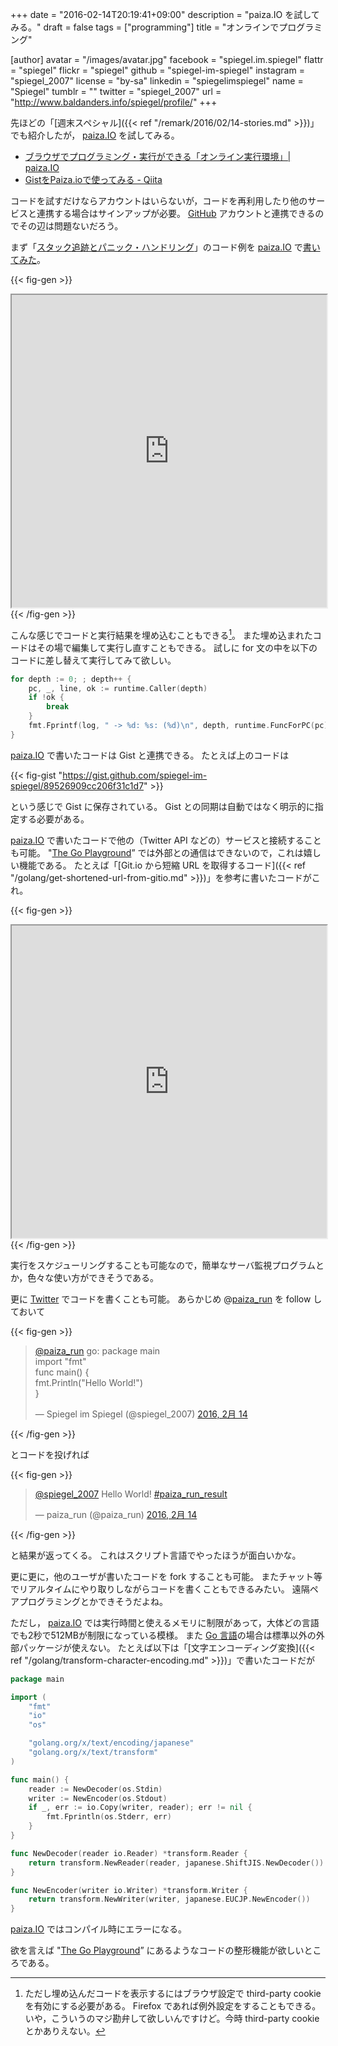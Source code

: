 +++
date = "2016-02-14T20:19:41+09:00"
description = "paiza.IO を試してみる。"
draft = false
tags = ["programming"]
title = "オンラインでプログラミング"

[author]
  avatar = "/images/avatar.jpg"
  facebook = "spiegel.im.spiegel"
  flattr = "spiegel"
  flickr = "spiegel"
  github = "spiegel-im-spiegel"
  instagram = "spiegel_2007"
  license = "by-sa"
  linkedin = "spiegelimspiegel"
  name = "Spiegel"
  tumblr = ""
  twitter = "spiegel_2007"
  url = "http://www.baldanders.info/spiegel/profile/"
+++

先ほどの「[週末スペシャル]({{< ref "/remark/2016/02/14-stories.md" >}})」でも紹介したが， [paiza.IO] を試してみる。

- [ブラウザでプログラミング・実行ができる「オンライン実行環境」| paiza.IO](https://paiza.io/)
- [GistをPaiza.ioで使ってみる - Qiita](http://qiita.com/omochiiiY/items/b3b3f7ece1dedca1d4e1)

コードを試すだけならアカウントはいらないが，コードを再利用したり他のサービスと連携する場合はサインアップが必要。
[GitHub] アカウントと連携できるのでその辺は問題ないだろう。

まず「[スタック追跡とパニック・ハンドリング](http://localhost:1313/golang/stack-trace-and-panic-handling/)」のコード例を [paiza.IO] で[書いてみた](https://paiza.io/projects/MencTrqIn3FYdg6u53xNSg)。

{{< fig-gen >}}
<iframe src="https://paiza.io/projects/e/MencTrqIn3FYdg6u53xNSg?theme=github" width="100%" height="500" scrolling="no" seamless="seamless"></iframe>
{{< /fig-gen >}}

こんな感じでコードと実行結果を埋め込むこともできる[^cke]。
また埋め込まれたコードはその場で編集して実行し直すこともできる。
試しに for 文の中を以下のコードに差し替えて実行してみて欲しい。

[^cke]: ただし埋め込んだコードを表示するにはブラウザ設定で third-party cookie を有効にする必要がある。 Firefox であれば例外設定をすることもできる。いや，こういうのマジ勘弁して欲しいんですけど。今時 third-party cookie とかありえない。

```go
for depth := 0; ; depth++ {
    pc, _, line, ok := runtime.Caller(depth)
    if !ok {
        break
    }
    fmt.Fprintf(log, " -> %d: %s: (%d)\n", depth, runtime.FuncForPC(pc).Name(), line)
}
```

[paiza.IO] で書いたコードは Gist と連携できる。
たとえば上のコードは

{{< fig-gist "https://gist.github.com/spiegel-im-spiegel/89526909cc206f31c1d7" >}}

という感じで Gist に保存されている。
Gist との同期は自動ではなく明示的に指定する必要がある。

[paiza.IO] で書いたコードで他の（Twitter API などの）サービスと接続することも可能。
"[The Go Playground](https://play.golang.org/)” では外部との通信はできないので，これは嬉しい機能である。
たとえば「[Git.io から短縮 URL を取得するコード]({{< ref "/golang/get-shortened-url-from-gitio.md" >}})」を参考に書いたコードがこれ。

{{< fig-gen >}}
<iframe src="https://paiza.io/projects/e/uUG8z-Teb45q4RZIBSSAeg?theme=github" width="100%" height="500" scrolling="no" seamless="seamless"></iframe>
{{< /fig-gen >}}

実行をスケジューリングすることも可能なので，簡単なサーバ監視プログラムとか，色々な使い方ができそうである。

更に [Twitter](https://twitter.com/) でコードを書くことも可能。
あらかじめ @[paiza_run](https://twitter.com/paiza_run) を follow しておいて

{{< fig-gen >}}
<blockquote class="twitter-tweet" data-lang="ja"><p lang="en" dir="ltr"><a href="https://twitter.com/paiza_run">@paiza_run</a> go: package main<br>import &quot;fmt&quot;<br>func main() {<br>    fmt.Println(&quot;Hello World!&quot;)<br>}</p>&mdash; Spiegel im Spiegel (@spiegel_2007) <a href="https://twitter.com/spiegel_2007/status/698818840533184512">2016, 2月 14</a></blockquote>
{{< /fig-gen >}}

とコードを投げれば

{{< fig-gen >}}
<blockquote class="twitter-tweet" data-lang="ja"><p lang="en" dir="ltr"><a href="https://twitter.com/spiegel_2007">@spiegel_2007</a> Hello World! <a href="https://twitter.com/hashtag/paiza_run_result?src=hash">#paiza_run_result</a></p>&mdash; paiza_run (@paiza_run) <a href="https://twitter.com/paiza_run/status/698818848921776128">2016, 2月 14</a></blockquote>
{{< /fig-gen >}}

と結果が返ってくる。
これはスクリプト言語でやったほうが面白いかな。

更に更に，他のユーザが書いたコードを fork することも可能。
またチャット等でリアルタイムにやり取りしながらコードを書くこともできるみたい。
遠隔ペアプログラミングとかできそうだよね。

ただし， [paiza.IO] では実行時間と使えるメモリに制限があって，大体どの言語でも2秒で512MBが制限になっている模様。
また [Go 言語]の場合は標準以外の外部パッケージが使えない。
たとえば以下は「[文字エンコーディング変換]({{< ref "/golang/transform-character-encoding.md" >}})」で書いたコードだが

```go
package main

import (
    "fmt"
    "io"
    "os"

    "golang.org/x/text/encoding/japanese"
    "golang.org/x/text/transform"
)

func main() {
    reader := NewDecoder(os.Stdin)
    writer := NewEncoder(os.Stdout)
    if _, err := io.Copy(writer, reader); err != nil {
        fmt.Fprintln(os.Stderr, err)
    }
}

func NewDecoder(reader io.Reader) *transform.Reader {
    return transform.NewReader(reader, japanese.ShiftJIS.NewDecoder())
}

func NewEncoder(writer io.Writer) *transform.Writer {
    return transform.NewWriter(writer, japanese.EUCJP.NewEncoder())
}
```

[paiza.IO] ではコンパイル時にエラーになる。

欲を言えば "[The Go Playground](https://play.golang.org/)” にあるようなコードの整形機能が欲しいところである。

[paiza.IO]: https://paiza.io/ "ブラウザでプログラミング・実行ができる「オンライン実行環境」| paiza.IO"
[GitHub]: https://github.com/ "GitHub"
[Go 言語]: https://golang.org/ "The Go Programming Language"
